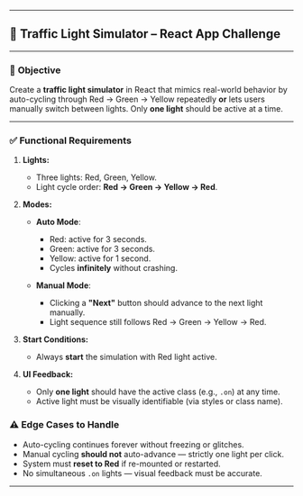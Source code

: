 
---

## 🚦 Traffic Light Simulator – React App Challenge

---

### 🎯 **Objective**

Create a **traffic light simulator** in React that mimics real-world behavior by auto-cycling through Red → Green → Yellow repeatedly **or** lets users manually switch between lights. Only **one light** should be active at a time.

---

### ✅ **Functional Requirements**

1. **Lights:**

   * Three lights: Red, Green, Yellow.
   * Light cycle order: **Red → Green → Yellow → Red**.

2. **Modes:**

   * **Auto Mode**:

     * Red: active for 3 seconds.
     * Green: active for 3 seconds.
     * Yellow: active for 1 second.
     * Cycles **infinitely** without crashing.
   * **Manual Mode**:

     * Clicking a **"Next"** button should advance to the next light manually.
     * Light sequence still follows Red → Green → Yellow → Red.

3. **Start Conditions:**

   * Always **start** the simulation with Red light active.

4. **UI Feedback:**

   * Only **one light** should have the active class (e.g., `.on`) at any time.
   * Active light must be visually identifiable (via styles or class name).



### ⚠️ **Edge Cases to Handle**

* Auto-cycling continues forever without freezing or glitches.
* Manual cycling **should not** auto-advance — strictly one light per click.
* System must **reset to Red** if re-mounted or restarted.
* No simultaneous `.on` lights — visual feedback must be accurate.

---



